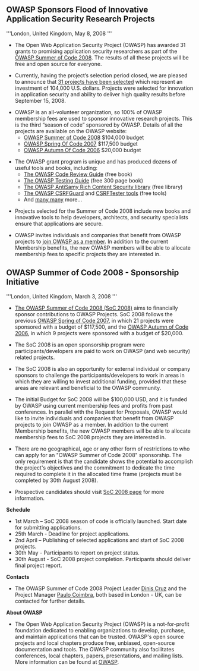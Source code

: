 ## **OWASP Sponsors Flood of Innovative Application Security Research Projects**

'''London, United Kingdom, May 8, 2008 '''

  - The Open Web Application Security Project (OWASP) has awarded 31
    grants to promising application security researchers as part of the
    [OWASP Summer of Code 2008](OWASP_Summer_of_Code_2008 "wikilink").
    The results of all these projects will be free and open source for
    everyone.

<!-- end list -->

  - Currently, having the project’s selection period closed, we are
    pleased to announce that [31 projects have been
    selected](OWASP_Summer_0f_Code_2008_:_Selection "wikilink") which
    represent an investment of 104,000 U.S. dollars. Projects were
    selected for innovation in application security and ability to
    deliver high quality results before September 15, 2008.

<!-- end list -->

  - OWASP is an all-volunteer organization, so 100% of OWASP membership
    fees are used to sponsor innovative research projects. This is the
    third “season of code” sponsored by OWASP. Details of all the
    projects are available on the OWASP website:
      - [OWASP Summer of Code
        2008](OWASP_Summer_of_Code_2008 "wikilink") $104,000 budget
      - [OWASP Spring Of Code
        2007](OWASP_Spring_Of_Code_2007 "wikilink") $117,500 budget
      - [OWASP Autumn Of Code
        2006](OWASP_Autumn_Of_Code_2006 "wikilink") $20,000 budget

<!-- end list -->

  - The OWASP grant program is unique and has produced dozens of useful
    tools and books, including:
      - [The OWASP Code Review
        Guide](:Category:OWASP_Code_Review_Project "wikilink") (free
        book)
      - [The OWASP Testing
        Guide](:Category:OWASP_Testing_Project "wikilink") (free 300
        page book)
      - [The OWASP AntiSamy Rich Content Security
        library](:Category:OWASP_AntiSamy_Project "wikilink") (free
        library)
      - [The OWASP
        CSRFGuard](:Category:OWASP_CSRFGuard_Project "wikilink") and
        [CSRFTester
        tools](:Category:OWASP_CSRFTester_Project "wikilink") (free
        tools)
      - And [many many](:Category:OWASP_Project "wikilink") more…

<!-- end list -->

  - Projects selected for the Summer of Code 2008 include new books and
    innovative tools to help developers, architects, and security
    specialists ensure that applications are secure.

<!-- end list -->

  - OWASP invites individuals and companies that benefit from OWASP
    projects to [join OWASP as a member](Membership "wikilink"). In
    addition to the current Membership benefits, the new OWASP members
    will be able to allocate membership fees to specific projects they
    are interested in.

## **OWASP Summer of Code 2008 - Sponsorship Initiative**

'''London, United Kingdom, March 3, 2008 '''

  - [The OWASP Summer of Code 2008
    (SoC 2008)](https://www.owasp.org/index.php/OWASP_Summer_of_Code_2008)
    aims to financially sponsor contributions to OWASP Projects. SoC
    2008 follows the previous [OWASP Spring of
    Code 2007](http://www.owasp.org/index.php/OWASP_Spring_Of_Code_2007),
    in which 21 projects were sponsored with a budget of $117,500, and
    the [OWASP Autumn of
    Code 2006](https://www.owasp.org/index.php/Owasp_Autumn_Of_Code_2006),
    in which 9 projects were sponsored with a budget of $20,000.

<!-- end list -->

  - The SoC 2008 is an open sponsorship program were
    participants/developers are paid to work on OWASP (and web security)
    related projects.

<!-- end list -->

  - The SoC 2008 is also an opportunity for external individual or
    company sponsors to challenge the participants/developers to work in
    areas in which they are willing to invest additional funding,
    provided that these areas are relevant and beneficial to the OWASP
    community.

<!-- end list -->

  - The initial Budget for SoC 2008 will be $100,000 USD, and it is
    funded by OWASP using current membership fees and profits from past
    conferences. In parallel with the Request for Proposals, OWASP would
    like to invite individuals and companies that benefit from OWASP
    projects to join OWASP as a member. In addition to the current
    Membership benefits, the new OWASP members will be able to allocate
    membership fees to SoC 2008 projects they are interested in.

<!-- end list -->

  - There are no geographical, age or any other form of restrictions to
    who can apply for an "OWASP Summer of Code 2008" sponsorship. The
    only requirement is that the candidate shows the potential to
    accomplish the project's objectives and the commitment to dedicate
    the time required to complete it in the allocated time frame
    (projects must be completed by 30th August 2008).

<!-- end list -->

  - Prospective candidates should visit [SoC 2008
    page](https://www.owasp.org/index.php/OWASP_Summer_of_Code_2008) for
    more information.

**Schedule**

  - 1st March – SoC 2008 season of code is officially launched. Start
    date for submitting applications.
  - 25th March - Deadline for project applications.
  - 2nd April – Publishing of selected applications and start of SoC
    2008 projects.
  - 30th May - Participants to report on project status.
  - 30th August - SoC 2008 project completion. Participants should
    deliver final project report.

**Contacts**

  - The OWASP Summer of Code 2008 Project Leader [Dinis
    Cruz](mailto:Dinis.Cruz@owasp.org) and the Project Manager [Paulo
    Coimbra](mailto:paulo.coimbra@owasp.org), both based in London - UK,
    can be contacted for further details.

**About OWASP**

  - The Open Web Application Security Project (OWASP) is a
    not-for-profit foundation dedicated to enabling organizations to
    develop, purchase, and maintain applications that can be trusted.
    OWASP's open source projects and local chapters produce free,
    unbiased, open-source documentation and tools. The OWASP community
    also facilitates conferences, local chapters, papers, presentations,
    and mailing lists. More information can be found at
    [OWASP](http://www.owasp.org).
